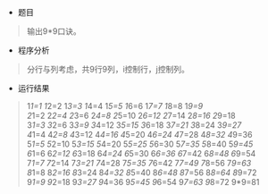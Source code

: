 * 题目
> 输出9*9口诀。

* 程序分析
> 分行与列考虑，共9行9列，i控制行，j控制列。

* 运行结果
> 1*1=1  1*2=2  1*3=3  1*4=4  1*5=5  1*6=6  1*7=7  1*8=8  1*9=9   
2*1=2  2*2=4  2*3=6  2*4=8  2*5=10 2*6=12 2*7=14 2*8=16 2*9=18   
3*1=3  3*2=6  3*3=9  3*4=12 3*5=15 3*6=18 3*7=21 3*8=24 3*9=27   
4*1=4  4*2=8  4*3=12 4*4=16 4*5=20 4*6=24 4*7=28 4*8=32 4*9=36   
5*1=5  5*2=10 5*3=15 5*4=20 5*5=25 5*6=30 5*7=35 5*8=40 5*9=45   
6*1=6  6*2=12 6*3=18 6*4=24 6*5=30 6*6=36 6*7=42 6*8=48 6*9=54   
7*1=7  7*2=14 7*3=21 7*4=28 7*5=35 7*6=42 7*7=49 7*8=56 7*9=63   
8*1=8  8*2=16 8*3=24 8*4=32 8*5=40 8*6=48 8*7=56 8*8=64 8*9=72   
9*1=9  9*2=18 9*3=27 9*4=36 9*5=45 9*6=54 9*7=63 9*8=72 9*9=81
